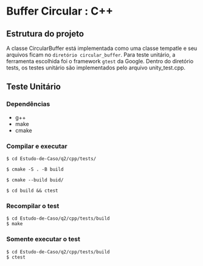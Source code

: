 # Buffer Circular : C++

## Estrutura do projeto

A classe CircularBuffer está implementada como uma classe tempatle e seu arquivos ficam no ```diretório circular_buffer```. Para teste unitário, a ferramenta escolhida foi o framework ```gtest``` da Google. Dentro do diretório tests, os testes unitário são implementados pelo arquivo unity_test.cpp.

## Teste Unitário

### Dependências

- g++
- make
- cmake

### Compilar e executar

```
$ cd Estudo-de-Caso/q2/cpp/tests/

$ cmake -S . -B build

$ cmake --build buid/

$ cd build && ctest
```

### Recompilar o test

```
$ cd Estudo-de-Caso/q2/cpp/tests/build
$ make
```

### Somente executar o test

```
$ cd Estudo-de-Caso/q2/cpp/tests/build
$ ctest
```